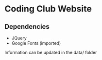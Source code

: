 # Coding Club Website

## Dependencies
- JQuery
- Google Fonts (imported)

Information can be updated in the data/ folder
